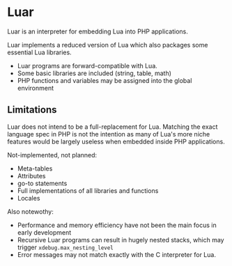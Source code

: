 # Luar

Luar is an interpreter for embedding Lua into PHP applications.

Luar implements a reduced version of Lua which also packages some essential Lua libraries.

 * Luar programs are forward-compatible with Lua.
 * Some basic libraries are included (string, table, math)
 * PHP functions and variables may be assigned into the global environment

## Limitations

Luar does not intend to be a full-replacement for Lua. Matching the exact language spec in PHP is not the intention as many of Lua's more niche features would be largely useless when embedded inside PHP applications.

Not-implemented, not planned:
* Meta-tables
* Attributes
* go-to statements
* Full implementations of all libraries and functions
* Locales


Also notewothy:
* Performance and memory efficiency have not been the main focus in early development
* Recursive Luar programs can result in hugely nested stacks, which may trigger `xdebug.max_nesting_level`
* Error messages may not match exactly with the C interpreter for Lua.
